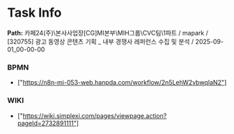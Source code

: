 # Task Info

**Path:** 카페24(주)\본사사업장\[CG]MI본부\MIH그룹\CVC팀\1파트 / mapark / [320755] 광고 동영상 콘텐츠 기획 _ 내부 경쟁사 레퍼런스 수집 및 분석 / 2025-09-01_00-00-00

### BPMN
- ["https://n8n-mi-053-web.hanpda.com/workflow/2n5LehW2vbwqIaN2"]

### WIKI
- ["https://wiki.simplexi.com/pages/viewpage.action?pageId=2732891111"]

